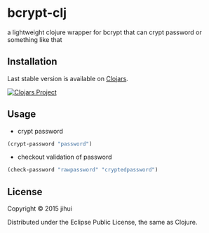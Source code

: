 # bcrypt-clj

a lightweight clojure wrapper for bcrypt that can crypt password or something like that

## Installation

Last stable version is available on [Clojars](https://clojars.org/bcrypt-clj).

[![Clojars Project](http://clojars.org/bcrypt-clj/latest-version.svg)](http://clojars.org/bcrypt-clj)

## Usage

* crypt password

```clj
(crypt-password "password")
```

* checkout validation of password

```clj
(check-password "rawpassword" "cryptedpassword")
```

## License

Copyright © 2015 jihui

Distributed under the Eclipse Public License, the same as Clojure.
